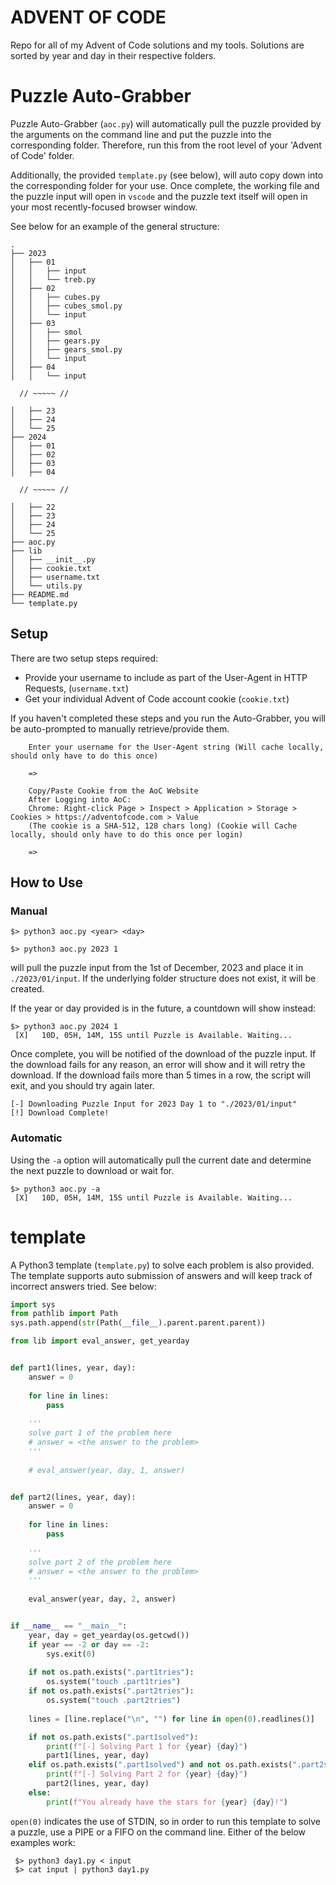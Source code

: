 # ADVENT OF CODE

Repo for all of my Advent of Code solutions and my tools. Solutions are sorted by year and day in their respective folders.


# Puzzle Auto-Grabber

Puzzle Auto-Grabber (`aoc.py`) will automatically pull the puzzle provided by the arguments on the command line and put the puzzle into the corresponding folder. 
Therefore, run this from the root level of your 'Advent of Code' folder. 

Additionally, the provided `template.py` (see below), will auto copy down into the corresponding folder for your use. Once complete, the working file and the puzzle input will open in `vscode` and the puzzle text itself will open in your most recently-focused browser window.

See below for an example of the general structure:
```shell
.
├── 2023
│   ├── 01
│   │   ├── input
│   │   └── treb.py
│   ├── 02
│   │   ├── cubes.py
│   │   ├── cubes_smol.py
│   │   └── input
│   ├── 03
│   │   ├── smol
│   │   ├── gears.py
│   │   ├── gears_smol.py
│   │   └── input
│   ├── 04
│   │   └── input

  // ~~~~~ //

│   ├── 23
│   ├── 24
│   └── 25
├── 2024
│   ├── 01
│   ├── 02
│   ├── 03
│   ├── 04

  // ~~~~~ //

│   ├── 22
│   ├── 23
│   ├── 24
│   └── 25
├── aoc.py
├── lib
│   ├── __init__.py
│   ├── cookie.txt
│   ├── username.txt
│   └── utils.py
├── README.md
└── template.py
```

## Setup
There are two setup steps required:
* Provide your username to include as part of the User-Agent in HTTP Requests, (`username.txt`) 
* Get your individual Advent of Code account cookie (`cookie.txt`)

If you haven't completed these steps and you run the Auto-Grabber, you will be auto-prompted to manually retrieve/provide them.
```shell
    Enter your username for the User-Agent string (Will cache locally, should only have to do this once)

    => 
```

```shell
    Copy/Paste Cookie from the AoC Website
    After Logging into AoC:
    Chrome: Right-click Page > Inspect > Application > Storage > Cookies > https://adventofcode.com > Value
    (The cookie is a SHA-512, 128 chars long) (Cookie will Cache locally, should only have to do this once per login)

    =>
```

## How to Use
### Manual
```shell
$> python3 aoc.py <year> <day>
```

```shell
$> python3 aoc.py 2023 1
```
will pull the puzzle input from the 1st of December, 2023 and place it in `./2023/01/input`. If the underlying folder structure does not exist, it will be created.

If the year or day provided is in the future, a countdown will show instead:
```shell
$> python3 aoc.py 2024 1
 [X]   10D, 05H, 14M, 15S until Puzzle is Available. Waiting... 
```

Once complete, you will be notified of the download of the puzzle input. If the download fails for any reason, an error will show and it will retry the download. If the download fails more than 5 times in a row, the script will exit, and you should try again later.

```shell
[-] Downloading Puzzle Input for 2023 Day 1 to "./2023/01/input"
[!] Download Complete!
```

### Automatic
Using the `-a` option will automatically pull the current date and determine the next puzzle to download or wait for.
```shell
$> python3 aoc.py -a
 [X]   10D, 05H, 14M, 15S until Puzzle is Available. Waiting... 
```

# template

A Python3 template (`template.py`) to solve each problem is also provided. The template supports auto submission of answers and will keep track of incorrect answers tried. See below:
```python import os
import sys
from pathlib import Path
sys.path.append(str(Path(__file__).parent.parent.parent))

from lib import eval_answer, get_yearday


def part1(lines, year, day):
    answer = 0
    
    for line in lines:
        pass
    
    '''
    solve part 1 of the problem here
    # answer = <the answer to the problem>
    '''
    
    # eval_answer(year, day, 1, answer)


def part2(lines, year, day):
    answer = 0
    
    for line in lines:
        pass
    
    '''
    solve part 2 of the problem here
    # answer = <the answer to the problem>
    '''
    
    eval_answer(year, day, 2, answer)


if __name__ == "__main__":
    year, day = get_yearday(os.getcwd())
    if year == -2 or day == -2:
        sys.exit(0)
    
    if not os.path.exists(".part1tries"):
        os.system("touch .part1tries")
    if not os.path.exists(".part2tries"):
        os.system("touch .part2tries")
    
    lines = [line.replace("\n", "") for line in open(0).readlines()]

    if not os.path.exists(".part1solved"):
        print(f"[-] Solving Part 1 for {year} {day}")
        part1(lines, year, day)
    elif os.path.exists(".part1solved") and not os.path.exists(".part2solved"):
        print(f"[-] Solving Part 2 for {year} {day}")
        part2(lines, year, day)
    else:
        print(f"You already have the stars for {year} {day}!")

```

`open(0)` indicates the use of STDIN, so in order to run this template to solve a puzzle, use a PIPE or a FIFO on the command line. Either of the below examples work:
```shell
 $> python3 day1.py < input
 $> cat input | python3 day1.py
```